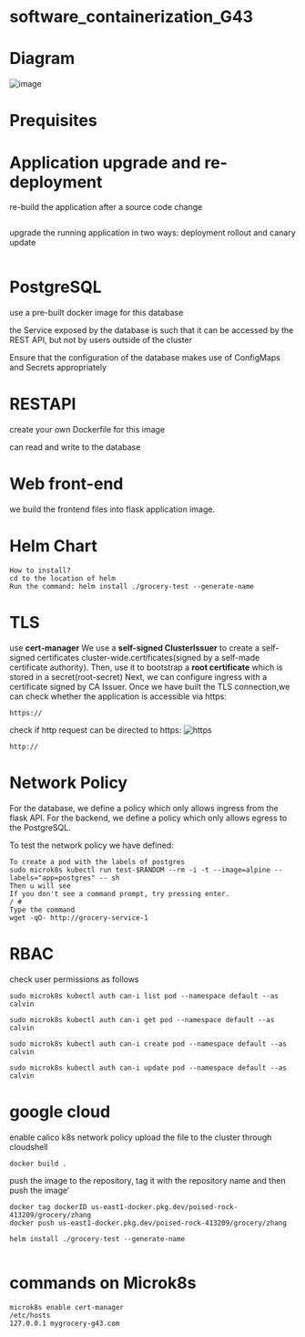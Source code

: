 # software_containerization_G43


# Diagram
![image](https://github.com/zhang-mickey/k8s-containerization/assets/145342600/c15b3101-c91a-414c-8839-78a60c222427)

# Prequisites

# Application upgrade and re-deployment
re-build the application after a source code change 
```

```
upgrade the running application in two ways: deployment rollout and canary update
```
```

# PostgreSQL

use a pre-built docker image for this database

the Service exposed by the database is such that it can be accessed by the REST API, but not by users outside of the cluster 

Ensure that the configuration of the database makes use of ConfigMaps and Secrets appropriately

# RESTAPI  
create your own Dockerfile for this image

can read and write to the database

# Web front-end
we build the frontend files into flask application image. 
# Helm Chart
```
How to install?
cd to the location of helm
Run the command: helm install ./grocery-test --generate-name

```
# TLS
use **cert-manager** 
We use a **self-signed ClusterIssuer** to create a self-signed certificates cluster-wide.certificates(signed by a self-made certificate authority). 
Then, use it to bootstrap a **root certificate** which is stored in a secret(root-secret)
Next, we can configure ingress with a certificate signed by CA Issuer. 
Once we have built the TLS connection,we can check whether the application is accessible via https:
```
https://
```
check if http request can be directed to https:
![https](https://github.com/calvinhaooo/software_containerization_G43/assets/145265103/1de732b4-e269-42dc-a3b5-08a21a39e323)
```
http://
```

# Network Policy
For the database, we define a policy which only allows ingress from the flask API.
For the backend, we define a policy which only allows egress to the PostgreSQL.

To test the network policy we have defined:
```
To create a pod with the labels of postgres
sudo microk8s kubectl run test-$RANDOM --rm -i -t --image=alpine --labels="app=postgres" -- sh
Then u will see
If you don't see a command prompt, try pressing enter.
/ #
Type the command
wget -qO- http://grocery-service-1

```



# RBAC
check user permissions as follows

```
sudo microk8s kubectl auth can-i list pod --namespace default --as calvin

sudo microk8s kubectl auth can-i get pod --namespace default --as calvin

sudo microk8s kubectl auth can-i create pod --namespace default --as calvin

sudo microk8s kubectl auth can-i update pod --namespace default --as calvin

```

# google cloud
enable calico k8s network policy
upload the file to the cluster through cloudshell
```
docker build .
```

push the image to the repository, tag it with the repository name and then push the image‘
```
docker tag dockerID us-east1-docker.pkg.dev/poised-rock-413209/grocery/zhang
docker push us-east1-docker.pkg.dev/poised-rock-413209/grocery/zhang
```

```
helm install ./grocery-test --generate-name


```
# commands on Microk8s

```
microk8s enable cert-manager
/etc/hosts
127.0.0.1 mygrocery-g43.com
```
